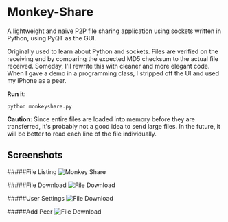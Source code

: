 Monkey-Share
============
A lightweight and naive P2P file sharing application using sockets written in Python, using PyQT as the GUI.

Originally used to learn about Python and sockets. Files are verified on the receiving end by comparing the expected MD5 checksum to the actual file received. Someday, I'll rewrite this with cleaner and more elegant code. When I gave a demo in a programming class, I stripped off the UI and used my iPhone as a peer.
    
__Run it__:

    python monkeyshare.py

__Caution:__
Since entire files are loaded into memory before they are transferred, it's probably not a good idea to send large files. In the future, it will be better to read each line of the file individually.

Screenshots
-----------

#####File Listing
![Monkey Share](https://raw.githubusercontent.com/travcunn/Monkey-Share/master/screenshots/monkeyshare.png)

#####File Download
![File Download](https://raw.githubusercontent.com/travcunn/Monkey-Share/master/screenshots/download.png)

#####User Settings
![File Download](https://raw.githubusercontent.com/travcunn/Monkey-Share/master/screenshots/settings.png)

#####Add Peer
![File Download](https://raw.githubusercontent.com/travcunn/Monkey-Share/master/screenshots/addpeer.png)
